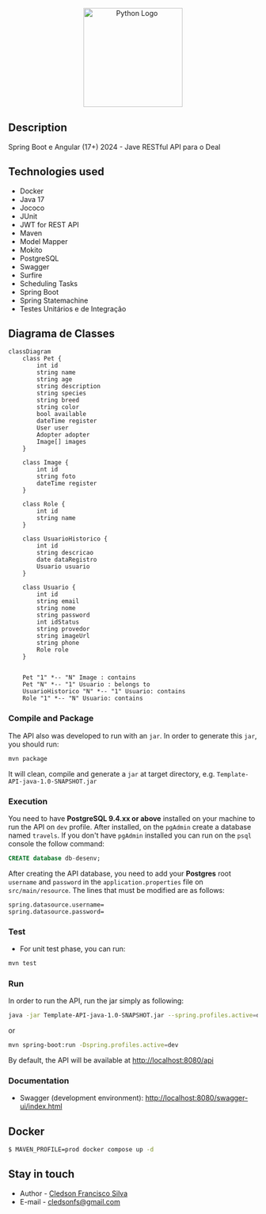 <p align="center">  
  <a href="https://dio.me" target="blank"><img src="https://hermes.digitalinnovation.one/assets/diome/logo-full.svg" width="200" alt="Python Logo" /></a>
</p>

## Description
Spring Boot e Angular (17+) 2024 - Jave RESTful API para o Deal

## Technologies used
* Docker
* Java 17
* Jococo
* JUnit
* JWT for REST API
* Maven
* Model Mapper
* Mokito
* PostgreSQL
* Swagger
* Surfire
* Scheduling Tasks
* Spring Boot
* Spring Statemachine
* Testes Unitários e de Integração
## Diagrama de Classes

```mermaid
classDiagram
    class Pet {
        int id
        string name
        string age
        string description
        string species
        string breed
        string color
        bool available
        dateTime register
        User user
        Adopter adopter
        Image[] images
    }

    class Image {
        int id
        string foto
        dateTime register
    }
    
    class Role {
        int id
        string name       
    }

    class UsuarioHistorico {
        int id
        string descricao
        date dataRegistro
        Usuario usuario
    }

    class Usuario {
        int id
        string email
        string nome        
        string password
        int idStatus
        string provedor
        string imageUrl        
        string phone
        Role role   
    }


    Pet "1" *-- "N" Image : contains
    Pet "N" *-- "1" Usuario : belongs to
    UsuarioHistorico "N" *-- "1" Usuario: contains
    Role "1" *-- "N" Usuario: contains
```

### Compile and Package

The API also was developed to run with an `jar`. In order to generate this `jar`, you should run:

```bash
mvn package
```

It will clean, compile and generate a `jar` at target directory, e.g. `Template-API-java-1.0-SNAPSHOT.jar`

### Execution

You need to have **PostgreSQL 9.4.xx or above** installed on your machine to run the API on `dev` profile. After installed, on the `pgAdmin` create a database named `travels`. If you don't have `pgAdmin` installed you can run on the `psql` console the follow command:

```sql
CREATE database db-desenv;
```

After creating the API database, you need to add your **Postgres** root `username` and `password` in the `application.properties` file on `src/main/resource`. The lines that must be modified are as follows:

```properties
spring.datasource.username=
spring.datasource.password=
```

### Test

* For unit test phase, you can run:

```bash
mvn test
```

### Run

In order to run the API, run the jar simply as following:

```bash
java -jar Template-API-java-1.0-SNAPSHOT.jar --spring.profiles.active=dev
```
    
or

```bash
mvn spring-boot:run -Dspring.profiles.active=dev
```

By default, the API will be available at [http://localhost:8080/api](http://localhost:8080/api)

### Documentation

* Swagger (development environment): [http://localhost:8080/swagger-ui/index.html](http://localhost:8080/swagger-ui/index.html)


## Docker

```bash
$ MAVEN_PROFILE=prod docker compose up -d
```
## Stay in touch

- Author - [Cledson Francisco Silva](https://www.linkedin.com/in/cledson-francisco-silva-32737a2a/)
- E-mail - [cledsonfs@gmail.com](mailto:cledsonfs@gmail.com)
